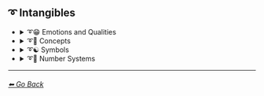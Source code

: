 ## ➰ Intangibles

- <details><summary>➰😁 Emotions and Qualities</summary>

    | Keyword        | Example      |
    | ------------- |:-------------:|
    |Happy| <img src="https://github.com/willwulfken/MidJourney-Styles-and-Keywords/blob/main/MidJourney%20Styles%20(sphere)/sphere_Happy.png?raw=true" width="256" /> |
    |Sad| <img src="https://github.com/willwulfken/MidJourney-Styles-and-Keywords/blob/main/MidJourney%20Styles%20(sphere)/sphere_Sad.png?raw=true" width="256" /> |
    |Angry| <img src="https://github.com/willwulfken/MidJourney-Styles-and-Keywords/blob/main/MidJourney%20Styles%20(sphere)/sphere_Angry.png?raw=true" width="256" /> |
    |Good| <img src="https://github.com/willwulfken/MidJourney-Styles-and-Keywords/blob/main/MidJourney%20Styles%20(sphere)/sphere_Good.png?raw=true" width="256" /> |
    |Evil| <img src="https://github.com/willwulfken/MidJourney-Styles-and-Keywords/blob/main/MidJourney%20Styles%20(sphere)/sphere_Evil.png?raw=true" width="256" /> |

    </details>


- <details><summary>➰🧠 Concepts</summary>

    | Keyword        | Example      |
    | ------------- |:-------------:|
    |Infused| <img src="https://github.com/willwulfken/MidJourney-Styles-and-Keywords/blob/main/MidJourney%20Styles%20(sphere)/sphere_Infused.png?raw=true" width="256" /> |
    |Refreshing| <img src="https://github.com/willwulfken/MidJourney-Styles-and-Keywords/blob/main/MidJourney%20Styles%20(sphere)/sphere_Refreshing.png?raw=true" width="256" /> |
    |Essence| <img src="https://github.com/willwulfken/MidJourney-Styles-and-Keywords/blob/main/MidJourney%20Styles%20(sphere)/sphere_Essence.png?raw=true" width="256" /> |
    |Divine| <img src="https://github.com/willwulfken/MidJourney-Styles-and-Keywords/blob/main/MidJourney%20Styles%20(sphere)/sphere_Divine.png?raw=true" width="256" /> |
    |Ineffable| <img src="https://github.com/willwulfken/MidJourney-Styles-and-Keywords/blob/main/MidJourney%20Styles%20(sphere)/sphere_Ineffable.png?raw=true" width="256" /> |
    |Powerful| <img src="https://github.com/willwulfken/MidJourney-Styles-and-Keywords/blob/main/MidJourney%20Styles%20(sphere)/sphere_Powerful.png?raw=true" width="256" /> |
    |Weak| <img src="https://github.com/willwulfken/MidJourney-Styles-and-Keywords/blob/main/MidJourney%20Styles%20(sphere)/sphere_Weak.png?raw=true" width="256" /> |
    |Thin| <img src="https://github.com/willwulfken/MidJourney-Styles-and-Keywords/blob/main/MidJourney%20Styles%20(sphere)/sphere_Thin.png?raw=true" width="256" /> |
    |Thick| <img src="https://github.com/willwulfken/MidJourney-Styles-and-Keywords/blob/main/MidJourney%20Styles%20(sphere)/sphere_Thick.png?raw=true" width="256" /> |
	|Massive Scale| <img src="https://github.com/willwulfken/MidJourney-Styles-and-Keywords/blob/main/MidJourney%20Styles%20(sphere)/sphere_massivescale.png?raw=true" width="256" /> |
	|Massive| <img src="https://github.com/willwulfken/MidJourney-Styles-and-Keywords/blob/main/MidJourney%20Styles%20(sphere)/sphere_Massive.png?raw=true" width="256" /> |
	|Huge| <img src="https://github.com/willwulfken/MidJourney-Styles-and-Keywords/blob/main/MidJourney%20Styles%20(sphere)/sphere_Huge.png?raw=true" width="256" /> |
	|Large| <img src="https://github.com/willwulfken/MidJourney-Styles-and-Keywords/blob/main/MidJourney%20Styles%20(sphere)/sphere_Large.png?raw=true" width="256" /> |
	|Big| <img src="https://github.com/willwulfken/MidJourney-Styles-and-Keywords/blob/main/MidJourney%20Styles%20(sphere)/sphere_Big.png?raw=true" width="256" /> |
	|Mini| <img src="https://github.com/willwulfken/MidJourney-Styles-and-Keywords/blob/main/MidJourney%20Styles%20(sphere)/sphere_Mini.png?raw=true" width="256" /> |
	|Tiny| <img src="https://github.com/willwulfken/MidJourney-Styles-and-Keywords/blob/main/MidJourney%20Styles%20(sphere)/sphere_Tiny.png?raw=true" width="256" /> |
	|Micro| <img src="https://github.com/willwulfken/MidJourney-Styles-and-Keywords/blob/main/MidJourney%20Styles%20(sphere)/sphere_Micro.png?raw=true" width="256" /> |
	|Nano| <img src="https://github.com/willwulfken/MidJourney-Styles-and-Keywords/blob/main/MidJourney%20Styles%20(sphere)/sphere_Nano.png?raw=true" width="256" /> |
	|Flexible| <img src="https://github.com/willwulfken/MidJourney-Styles-and-Keywords/blob/main/MidJourney%20Styles%20(sphere)/sphere_Flexible.png?raw=true" width="256" /> |
	
    </details>


- <details><summary>➰☯ Symbols</summary>

    | Keyword        | Example      |
    | ------------- |:-------------:|
	|Yin Yang| <img src="https://github.com/willwulfken/MidJourney-Styles-and-Keywords/blob/main/MidJourney%20Styles%20(sphere)/sphere_YinYang.png?raw=true" width="256" /> |

    </details>


- <details><summary>➰🔢 Number Systems</summary>

    | Keyword        | Example      |
    | ------------- |:-------------:|
	|Unary| <img src="https://github.com/willwulfken/MidJourney-Styles-and-Keywords/blob/main/MidJourney%20Styles%20(sphere)/sphere_Unary.png?raw=true" width="256" /> |
	|Binary| <img src="https://github.com/willwulfken/MidJourney-Styles-and-Keywords/blob/main/MidJourney%20Styles%20(sphere)/sphere_Binary.png?raw=true" width="256" /> |
	|Ternary| <img src="https://github.com/willwulfken/MidJourney-Styles-and-Keywords/blob/main/MidJourney%20Styles%20(sphere)/sphere_Ternary.png?raw=true" width="256" /> |
	|Quaternary| <img src="https://github.com/willwulfken/MidJourney-Styles-and-Keywords/blob/main/MidJourney%20Styles%20(sphere)/sphere_Quaternary.png?raw=true" width="256" /> |
	|Quinary| <img src="https://github.com/willwulfken/MidJourney-Styles-and-Keywords/blob/main/MidJourney%20Styles%20(sphere)/sphere_Quinary.png?raw=true" width="256" /> |
	|Senary| <img src="https://github.com/willwulfken/MidJourney-Styles-and-Keywords/blob/main/MidJourney%20Styles%20(sphere)/sphere_Senary.png?raw=true" width="256" /> |
	|Septenary| <img src="https://github.com/willwulfken/MidJourney-Styles-and-Keywords/blob/main/MidJourney%20Styles%20(sphere)/sphere_Septenary.png?raw=true" width="256" /> |
	|Octal| <img src="https://github.com/willwulfken/MidJourney-Styles-and-Keywords/blob/main/MidJourney%20Styles%20(sphere)/sphere_Octal.png?raw=true" width="256" /> |
	|Nonary| <img src="https://github.com/willwulfken/MidJourney-Styles-and-Keywords/blob/main/MidJourney%20Styles%20(sphere)/sphere_Nonary.png?raw=true" width="256" /> |
	|Decimal| <img src="https://github.com/willwulfken/MidJourney-Styles-and-Keywords/blob/main/MidJourney%20Styles%20(sphere)/sphere_Decimal.png?raw=true" width="256" /> |
	|Hexadecimal| <img src="https://github.com/willwulfken/MidJourney-Styles-and-Keywords/blob/main/MidJourney%20Styles%20(sphere)/sphere_Hexadecimal.png?raw=true" width="256" /> |

    </details>



---
###### [⬅ Go Back](https://github.com/willwulfken/MidJourney-Styles-and-Keywords/blob/main/README.md)